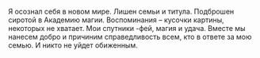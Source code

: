 <!--2025-08-10 22:37:46--><!--pdate:-->
Я осознал себя в новом мире. Лишен семьи и титула. Подброшен сиротой в Академию магии.
    Воспоминания – кусочки картины, некоторых не хватает.
    Мои спутники -фей, магия и удача. Вместе мы нанесем добро и причиним справедливость всем, кто в ответе за мою семью.
    И никто не уйдет обиженным.